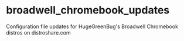# broadwell_chromebook_updates
Configuration file updates for HugeGreenBug's Broadwell Chromebook distros on distroshare.com
